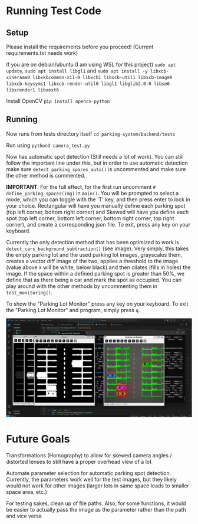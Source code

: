 # Running Test Code

## Setup

Please install the requirements before you proceed! (Current requirements.txt needs work)

If you are on debian/ubuntu (I am using WSL for this project) `sudo apt update`, `sudo apt install libgl1` and `sudo apt install -y libxcb-xinerama0 libxkbcommon-x11-0 libxcb1 libxcb-util1 libxcb-image0 libxcb-keysyms1 libxcb-render-util0 libgl1 libglib2.0-0 libsm6 libxrender1 libxext6`

Install OpenCV `pip install opencv-python`

## Running

Now runs from tests directory itself `cd parking-system/backend/tests`

Run using `python3 camera_test.py`

Now has automatic spot detection (Still needs a lot of work). You can still follow the important line under this, but in order to use automatic detection make sure `detect_parking_spaces_auto()` is uncommented and make sure the other method is commented.

**IMPORTANT**: For the full effect, for the first run uncomment `# define_parking_spaces(img)` in `main()`. You will be prompted to select a mode, which you can toggle with the 'T' key, and then press enter to lock in your choice. Rectangular will have you manually define each parking spot (top left corner, bottom right corner) and Skewed will have you define each spot (top left corner, bottom left corner, bottom right corner, top right corner), and create a corresponding json file. To exit, press any key on your keyboard.

Currently the only detection method that has been optimized to work is `detect_cars_background_subtraction()` (see image). Very simply, this takes the empty parking lot and the used parking lot images, grayscales them, creates a vector diff image of the two, applies a threshold to the image (value above x will be white, below black) and then dilates (fills in holes) the image. If the space within a defined parking spot is greater than 50%, we define that as there being a car and mark the spot as occupied. You can play around with the other methods by uncommenting them in `test_monitoring()`.

To show the "Parking Lot Monitor" press any key on your keyboard. To exit the "Parking Lot Monitor" and program, simply press `q`.

![image](test_background_diff_detection.png)

# Future Goals

Transformations (Homography) to allow for skewed camera angles / distorted lenses to still have a proper overhead view of a lot

Automate parameter selection for automatic parking spot detection. Currently, the parameters work well for the test images, but they likely would not work for other images (larger lots in same space leads to smaller space area, etc.)

For testing sakes, clean up of file paths. Also, for some functions, it would be easier to actually pass the image as the parameter rather than the path and vice versa
